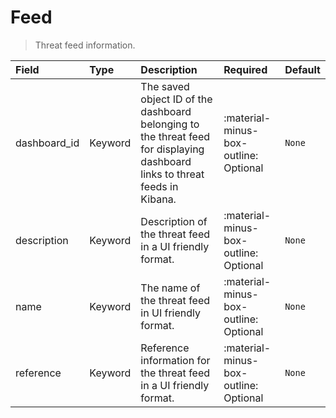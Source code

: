 [comment]: # (AUTOGENERATED MARKDOWN CONTENT)
# Feed
> Threat feed information.

| Field | Type | Description | Required | Default |
| :--- | :--- | :--- | :--- | :--- |
| dashboard_id | Keyword | The saved object ID of the dashboard belonging to the threat feed for displaying dashboard links to threat feeds in Kibana. | :material-minus-box-outline: Optional | `None` |
| description | Keyword | Description of the threat feed in a UI friendly format. | :material-minus-box-outline: Optional | `None` |
| name | Keyword | The name of the threat feed in UI friendly format. | :material-minus-box-outline: Optional | `None` |
| reference | Keyword | Reference information for the threat feed in a UI friendly format. | :material-minus-box-outline: Optional | `None` |
